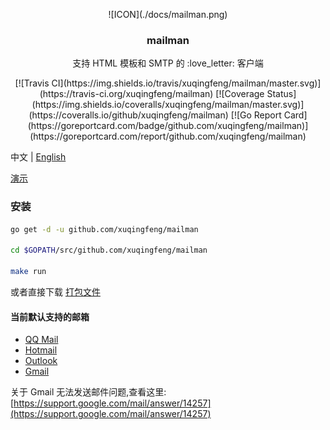 <p align="center">
   ![ICON](./docs/mailman.png)
</p>
<h3 align="center">mailman</h3>
<p align="center">
支持 HTML 模板和 SMTP 的 :love_letter: 客户端
</p>
<p align="center">
[![Travis CI](https://img.shields.io/travis/xuqingfeng/mailman/master.svg)](https://travis-ci.org/xuqingfeng/mailman)
[![Coverage Status](https://img.shields.io/coveralls/xuqingfeng/mailman/master.svg)](https://coveralls.io/github/xuqingfeng/mailman)
[![Go Report Card](https://goreportcard.com/badge/github.com/xuqingfeng/mailman)](https://goreportcard.com/report/github.com/xuqingfeng/mailman)
</p>

中文 | [English](./README.en.md)

[演示](https://github.com/xuqingfeng/mailman/wiki/demo)

### 安装

```sh
go get -d -u github.com/xuqingfeng/mailman

cd $GOPATH/src/github.com/xuqingfeng/mailman

make run
```
或者直接下载 [打包文件](https://github.com/xuqingfeng/mailman/releases)

#### 当前默认支持的邮箱

- [QQ Mail](https://mail.qq.com/)
- [Hotmail](https://www.hotmail.com/)
- [Outlook](https://www.outlook.com/)
- [Gmail](https://mail.google.com/)

关于 Gmail 无法发送邮件问题,查看这里: [https://support.google.com/mail/answer/14257](https://support.google.com/mail/answer/14257)
